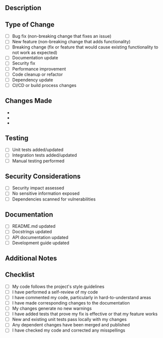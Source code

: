 ## Description
<!-- Provide a clear and concise description of your changes -->

## Type of Change
<!-- Mark the appropriate option with an "x" -->
- [ ] Bug fix (non-breaking change that fixes an issue)
- [ ] New feature (non-breaking change that adds functionality)
- [ ] Breaking change (fix or feature that would cause existing functionality to not work as expected)
- [ ] Documentation update
- [ ] Security fix
- [ ] Performance improvement
- [ ] Code cleanup or refactor
- [ ] Dependency update
- [ ] CI/CD or build process changes

## Changes Made
<!-- List the key changes made in this PR -->
- 
- 
- 

## Testing
<!-- Describe the tests you ran and how to reproduce them -->
- [ ] Unit tests added/updated
- [ ] Integration tests added/updated
- [ ] Manual testing performed
<!-- Add testing steps if needed -->

## Security Considerations
<!-- Note any security implications or considerations -->
- [ ] Security impact assessed
- [ ] No sensitive information exposed
- [ ] Dependencies scanned for vulnerabilities

## Documentation
<!-- Note any documentation changes needed -->
- [ ] README.md updated
- [ ] Docstrings updated
- [ ] API documentation updated
- [ ] Development guide updated

## Additional Notes
<!-- Add any additional notes, concerns, or questions -->

## Checklist
- [ ] My code follows the project's style guidelines
- [ ] I have performed a self-review of my code
- [ ] I have commented my code, particularly in hard-to-understand areas
- [ ] I have made corresponding changes to the documentation
- [ ] My changes generate no new warnings
- [ ] I have added tests that prove my fix is effective or that my feature works
- [ ] New and existing unit tests pass locally with my changes
- [ ] Any dependent changes have been merged and published
- [ ] I have checked my code and corrected any misspellings 